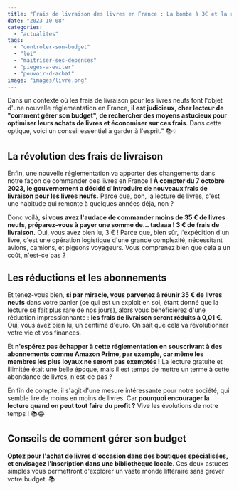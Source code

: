 ```yaml
---
title: "Frais de livraison des livres en France : La bombe à 3€ et la révolution à 0,01€ ! 📚💣"
date: "2023-10-08"
categories: 
  - "actualites"
tags: 
  - "controler-son-budget"
  - "loi"
  - "maitriser-ses-depenses"
  - "pieges-a-eviter"
  - "pouvoir-d-achat"
image: "images/livre.png"
---
```


Dans un contexte où les frais de livraison pour les livres neufs font l'objet d'une nouvelle réglementation en France, **il est judicieux, cher lecteur de "comment gérer son budget", de rechercher des moyens astucieux pour optimiser leurs achats de livres et économiser sur ces frais**. Dans cette optique, voici un conseil essentiel à garder à l'esprit." 📚💡

## La révolution des frais de livraison

Enfin, une nouvelle réglementation va apporter des changements dans notre façon de commander des livres en France ! **À compter du 7 octobre 2023, le gouvernement a décidé d'introduire de nouveaux frais de livraison pour les livres neufs.** Parce que, bon, la lecture de livres, c'est une habitude qui remonte à quelques années déjà, non ?

Donc voilà, **si vous avez l'audace de commander moins de 35 € de livres neufs, préparez-vous à payer une somme de... tadaaa ! 3 € de frais de livraison.** Oui, vous avez bien lu, 3 € ! Parce que, bien sûr, l'expédition d'un livre, c'est une opération logistique d'une grande complexité, nécessitant avions, camions, et pigeons voyageurs. Vous comprenez bien que cela a un coût, n'est-ce pas ?

## Les réductions et les abonnements

Et tenez-vous bien, **si par miracle, vous parvenez à réunir 35 € de livres neufs** dans votre panier (ce qui est un exploit en soi, étant donné que la lecture se fait plus rare de nos jours), alors vous bénéficierez d'une réduction impressionnante : **les frais de livraison seront réduits à 0,01 €**. Oui, vous avez bien lu, un centime d'euro. On sait que cela va révolutionner votre vie et vos finances.

Et **n'espérez pas échapper à cette réglementation en souscrivant à des abonnements comme Amazon Prime, par exemple, car même les membres les plus loyaux ne seront pas exemptés !** La lecture gratuite et illimitée était une belle époque, mais il est temps de mettre un terme à cette abondance de livres, n'est-ce pas ?

En fin de compte, il s'agit d'une mesure intéressante pour notre société, qui semble lire de moins en moins de livres. Car **pourquoi encourager la lecture quand on peut tout faire** **du profit ?** Vive les évolutions de notre temps ! 📚😂

## Conseils de comment gérer son budget

**Optez pour l'achat de livres d'occasion dans des boutiques spécialisées, et envisagez l'inscription dans une bibliothèque locale**. Ces deux astuces simples vous permettront d'explorer un vaste monde littéraire sans grever votre budget. 📚
